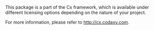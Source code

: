 This package is a part of the Cx framework, which is available under 
different licensing options depending on the nature of your project.

For more information, please refer to http://cx.codaxy.com.



